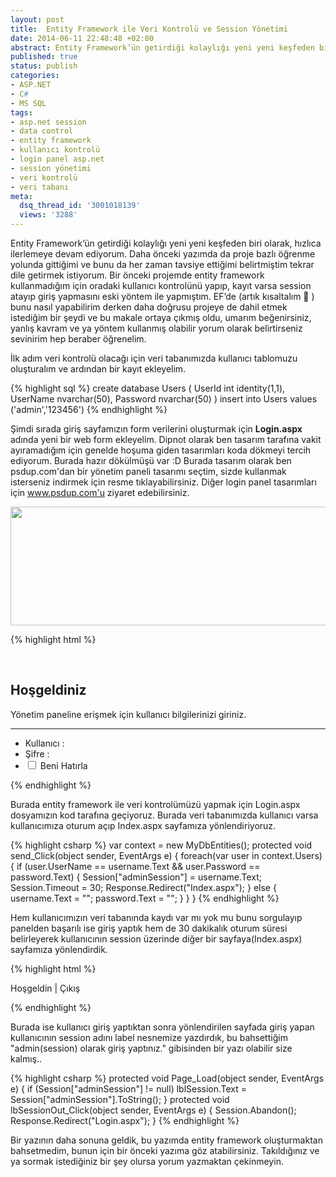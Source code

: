 ```yaml
---
layout: post
title:  Entity Framework ile Veri Kontrolü ve Session Yönetimi
date: 2014-06-11 22:48:48 +02:00
abstract: Entity Framework’ün getirdiği kolaylığı yeni yeni keşfeden biri olarak, hızlıca ilerlemeye devam ediyorum. Daha önceki yazımda da proje bazlı öğrenme yolunda gittiğimi...
published: true
status: publish
categories:
- ASP.NET
- C#
- MS SQL
tags:
- asp.net session
- data control
- entity framework
- kullanıcı kontrolü
- login panel asp.net
- session yönetimi
- veri kontrolü
- veri tabanı
meta:
  dsq_thread_id: '3001018139'
  views: '3288'
---
```


Entity Framework’ün getirdiği kolaylığı yeni yeni keşfeden biri olarak, hızlıca ilerlemeye devam ediyorum. Daha önceki yazımda da proje bazlı öğrenme yolunda gittiğimi ve bunu da her zaman tavsiye ettiğimi belirtmiştim tekrar dile getirmek istiyorum. Bir önceki projemde entity framework kullanmadığım için oradaki kullanıcı kontrolünü yapıp, kayıt varsa session atayıp giriş yapmasını eski yöntem ile yapmıştım. EF’de (artık kısaltalım 🙂 ) bunu nasıl yapabilirim derken daha doğrusu projeye de dahil etmek istediğim bir şeydi ve bu makale ortaya çıkmış oldu, umarım beğenirsiniz, yanlış kavram ve ya yöntem kullanmış olabilir yorum olarak belirtirseniz sevinirim hep beraber öğrenelim.

İlk adım veri kontrolü olacağı için veri tabanımızda kullanıcı tablomuzu oluşturalım ve ardından bir kayıt ekleyelim.

{% highlight sql %}
create database Users
(
  UserId int identity(1,1),
  UserName nvarchar(50),
  Password nvarchar(50)
)
insert into Users values ('admin','123456')
{% endhighlight %}

Şimdi sırada giriş sayfamızın form verilerini oluşturmak için **Login.aspx** adında yeni bir web form ekleyelim. Dipnot olarak ben tasarım tarafına vakit ayıramadığım için genelde hoşuma giden tasarımları koda dökmeyi tercih ediyorum. Burada hazır dökülmüşü var :D Burada tasarım olarak ben psdup.com'dan bir yönetim paneli tasarımı seçtim, sizde kullanmak isterseniz indirmek için resme tıklayabilirsiniz. Diğer login panel tasarımları için www.psdup.com'u ziyaret edebilirsiniz.

<a href="http://www.psdup.com/?dl_id=61"><img class="alignnone" src="{{ site.baseurl }}/assets/yonetici-girisi-klasik.jpg" alt="" width="580" height="190" /></a>

{% highlight html %}
<html lang="tr">
<head runat="server">
 <title>Uykusuz Adam</title>
 <link rel="stylesheet" href="~/css/main.css" type="text/css"><br />
 <script src="https://ajax.googleapis.com/ajax/libs/jquery/1.7.1/jquery.min.js" language="javascript"></script>
 <script type="text/javascript">
  $(document).ready(function () {
    $("#remember").change(function () {
      if ($(this).is(":checked")) {
        $(".check label").addClass("true");
      }
      else {
        $(".check label").removeClass("true");
      }
    });
 });
 </script>
</head>
<body>
 <form id="form1" runat="server">
  <div id="container">
    <div class="panel">
      <h2>Hoşgeldiniz</h2>
        <p>Yönetim paneline erişmek için kullanıcı bilgilerinizi giriniz.</p>
        <hr />
        <ul class="login">
          <li class="text">
            <label for="username">Kullanıcı :</label><asp:TextBox ID="username" runat="server" tabindex="0" type="text" />
          </li>
          <li class="text">
            <label for="password">Şifre :</label><asp:TextBox ID="password" runat="server" tabindex="1" type="password" />
          </li>
          <li class="send">
            <div class="check">
              <input runat="server" id="remember" type="checkbox" />
              <label for="remember">Beni Hatırla</label>
            </div>
            <asp:Button ID="send" runat="server" onclick="send_Click"></asp:Button>
          </li>
        </ul>
      </div>
    </div>
 </form>
</body>
</html>
{% endhighlight %}

Burada entity framework ile veri kontrolümüzü yapmak için Login.aspx dosyamızın kod tarafına geçiyoruz. Burada veri tabanımızda kullanıcı varsa kullanıcımıza oturum açıp Index.aspx sayfamıza yönlendiriyoruz.

{% highlight csharp %}
var context = new MyDbEntities();
protected void send_Click(object sender, EventArgs e)
{
  foreach(var user in context.Users)
  {
    if (user.UserName == username.Text && user.Password == password.Text)
    {
      Session["adminSession"] = username.Text;
      Session.Timeout = 30;
      Response.Redirect("Index.aspx");
    }
    else {
      username.Text = "";
      password.Text = "";
    }
  }
}
{% endhighlight %}

Hem kullanıcımızın veri tabanında kaydı var mı yok mu bunu sorgulayıp panelden başarılı ise giriş yaptık hem de 30 dakikalık oturum süresi belirleyerek kullanıcının session üzerinde diğer bir sayfaya(Index.aspx) sayfamıza yönlendirdik.

{% highlight html %}
<html lang="tr">
<head runat="server">
 <title>Login Panel</title>
</head>
<body>
  <form id="form1" runat="server">
    <div id="container">
      <p>Hoşgeldin <asp:Label ID="lblSession" runat="server"></asp:Label> | <asp:LinkButton ID="lbSessionOut" runat="server" OnClick="lbSessionOut_Click">Çıkış</asp:LinkButton></p>
    </div>
  </form>
</body>
</html>
{% endhighlight %}

Burada ise kullanıcı giriş yaptıktan sonra yönlendirilen sayfada giriş yapan kullanıcının session adını label nesnemize yazdırdık, bu bahsettiğim "admin(session) olarak giriş yaptınız." gibisinden bir yazı olabilir size kalmış..

{% highlight csharp %}
protected void Page_Load(object sender, EventArgs e)
{
  if (Session["adminSession"] != null)
    lblSession.Text = Session["adminSession"].ToString();
}
protected void lbSessionOut_Click(object sender, EventArgs e)
{
  Session.Abandon();
  Response.Redirect("Login.aspx");
}
{% endhighlight %}

Bir yazının daha sonuna geldik, bu yazımda entity framework oluşturmaktan bahsetmedim, bunun için bir önceki yazıma göz atabilirsiniz. Takıldığınız ve ya sormak istediğiniz bir şey olursa yorum yazmaktan çekinmeyin.
